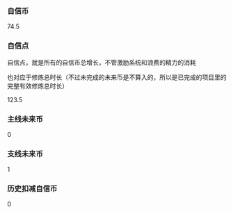 ### 自信币
74.5

### 自信点
自信点，就是所有的自信币总增长，不管激励系统和浪费的精力的消耗

也对应于修炼总时长（不过未完成的未来币是不算入的，所以是已完成的项目里的完整有效修炼总时长）

123.5

### 主线未来币
0

### 支线未来币
1

### 历史扣减自信币
0
